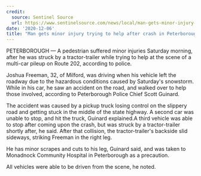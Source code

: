 ```yaml
---
credit:
  source: Sentinel Source
  url: https://www.sentinelsource.com/news/local/man-gets-minor-injury-trying-to-help-after-crash-in-peterborough/article_eb9ed0e4-011e-5f49-bc4a-615375dfec13.html
date: '2020-12-06'
title: "Man gets minor injury trying to help after crash in Peterborough"
---
```

PETERBOROUGH — A pedestrian suffered minor injuries Saturday morning, after he was struck by a tractor-trailer while trying to help at the scene of a multi-car pileup on Route 202, according to police.

Joshua Freeman, 32, of Milford, was driving when his vehicle left the roadway due to the hazardous conditions caused by Saturday's snowstorm. While in his car, he saw an accident on the road, and walked over to help those involved, according to Peterborough Police Chief Scott Guinard.

The accident was caused by a pickup truck losing control on the slippery road and getting stuck in the middle of the state highway. A second car was unable to stop, and hit the truck, Guinard explained.A third vehicle was able to stop after coming upon the crash, but was struck by a tractor-trailer shortly after, he said. After that collision, the tractor-trailer's backside slid sideways, striking Freeman in the right leg.

He has minor scrapes and cuts to his leg, Guinard said, and was taken to Monadnock Community Hospital in Peterborough as a precaution.

All vehicles were able to be driven from the scene, he noted.
